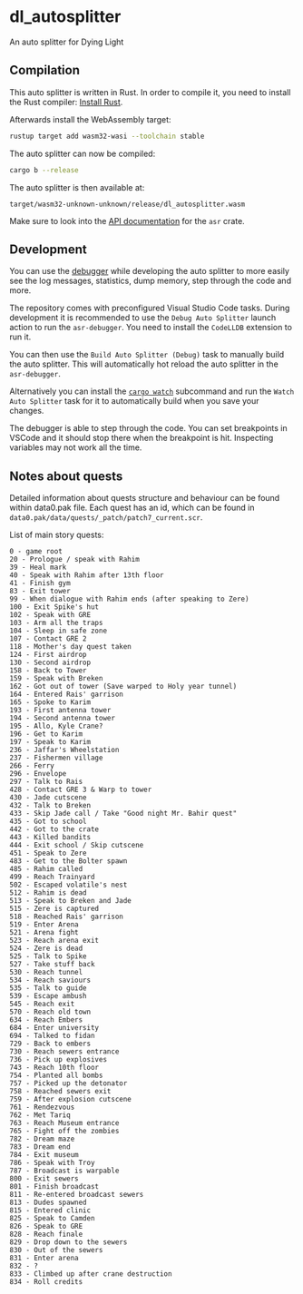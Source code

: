 # dl_autosplitter

An auto splitter for Dying Light

## Compilation

This auto splitter is written in Rust. In order to compile it, you need to
install the Rust compiler: [Install Rust](https://www.rust-lang.org/tools/install).

Afterwards install the WebAssembly target:
```sh
rustup target add wasm32-wasi --toolchain stable
```

The auto splitter can now be compiled:
```sh
cargo b --release
```

The auto splitter is then available at:
```
target/wasm32-unknown-unknown/release/dl_autosplitter.wasm
```

Make sure to look into the [API documentation](https://livesplit.org/asr/asr/) for the `asr` crate.

## Development

You can use the [debugger](https://github.com/LiveSplit/asr-debugger) while
developing the auto splitter to more easily see the log messages, statistics,
dump memory, step through the code and more.

The repository comes with preconfigured Visual Studio Code tasks. During
development it is recommended to use the `Debug Auto Splitter` launch action to
run the `asr-debugger`. You need to install the `CodeLLDB` extension to run it.

You can then use the `Build Auto Splitter (Debug)` task to manually build the
auto splitter. This will automatically hot reload the auto splitter in the
`asr-debugger`.

Alternatively you can install the [`cargo
watch`](https://github.com/watchexec/cargo-watch?tab=readme-ov-file#install)
subcommand and run the `Watch Auto Splitter` task for it to automatically build
when you save your changes.

The debugger is able to step through the code. You can set breakpoints in VSCode
and it should stop there when the breakpoint is hit. Inspecting variables may
not work all the time.

## Notes about quests

Detailed information about quests structure and behaviour can be found within data0.pak file. Each quest has an id, which can be found in `data0.pak/data/quests/_patch/patch7_current.scr`.

List of main story quests: 
```
0 - game root
20 - Prologue / speak with Rahim
39 - Heal mark
40 - Speak with Rahim after 13th floor
41 - Finish gym
83 - Exit tower
99 - When dialogue with Rahim ends (after speaking to Zere)
100 - Exit Spike's hut
102 - Speak with GRE
103 - Arm all the traps
104 - Sleep in safe zone
107 - Contact GRE 2
118 - Mother's day quest taken
124 - First airdrop
130 - Second airdrop
158 - Back to Tower
159 - Speak with Breken
162 - Got out of tower (Save warped to Holy year tunnel)
164 - Entered Rais' garrison
165 - Spoke to Karim
193 - First antenna tower
194 - Second antenna tower
195 - Allo, Kyle Crane?
196 - Get to Karim
197 - Speak to Karim
236 - Jaffar's Wheelstation
237 - Fishermen village
266 - Ferry
296 - Envelope
297 - Talk to Rais
428 - Contact GRE 3 & Warp to tower
430 - Jade cutscene
432 - Talk to Breken
433 - Skip Jade call / Take "Good night Mr. Bahir quest"
435 - Got to school
442 - Got to the crate
443 - Killed bandits
444 - Exit school / Skip cutscene
451 - Speak to Zere
483 - Get to the Bolter spawn
485 - Rahim called
499 - Reach Trainyard
502 - Escaped volatile's nest
512 - Rahim is dead
513 - Speak to Breken and Jade
515 - Zere is captured
518 - Reached Rais' garrison
519 - Enter Arena
521 - Arena fight
523 - Reach arena exit
524 - Zere is dead
525 - Talk to Spike
527 - Take stuff back
530 - Reach tunnel
534 - Reach saviours
535 - Talk to guide
539 - Escape ambush
545 - Reach exit
570 - Reach old town
634 - Reach Embers
684 - Enter university
694 - Talked to fidan
729 - Back to embers
730 - Reach sewers entrance
736 - Pick up explosives
743 - Reach 10th floor
754 - Planted all bombs
757 - Picked up the detonator
758 - Reached sewers exit
759 - After explosion cutscene
761 - Rendezvous
762 - Met Tariq
763 - Reach Museum entrance
765 - Fight off the zombies
782 - Dream maze
783 - Dream end
784 - Exit museum
786 - Speak with Troy
787 - Broadcast is warpable
800 - Exit sewers
801 - Finish broadcast
811 - Re-entered broadcast sewers
813 - Dudes spawned
815 - Entered clinic
825 - Speak to Camden
826 - Speak to GRE
828 - Reach finale
829 - Drop down to the sewers
830 - Out of the sewers
831 - Enter arena
832 - ?
833 - Climbed up after crane destruction
834 - Roll credits
```
